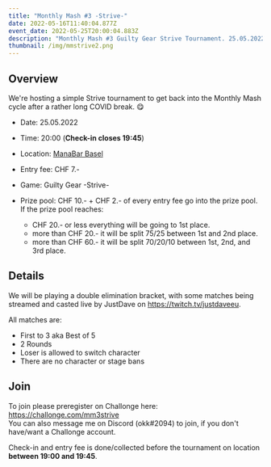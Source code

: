 ```yaml
---
title: "Monthly Mash #3 -Strive-"
date: 2022-05-16T11:40:04.877Z
event_date: 2022-05-25T20:00:04.883Z
description: "Monthly Mash #3 Guilty Gear Strive Tournament. 25.05.2022 ManaBar Basel."
thumbnail: /img/mmstrive2.png
---
```

## Overview

We're hosting a simple Strive tournament to get back into the Monthly Mash cycle after a rather long COVID break. 😋

* Date: 25.05.2022
* Time: 20:00 (**Check-in closes 19:45**)
* Location: [ManaBar Basel](https://manabar.ch/)
* Entry fee: CHF 7.-
* Game: Guilty Gear -Strive-
* Prize pool: CHF 10.- + CHF 2.- of every entry fee go into the prize pool. \
  If the prize pool reaches:

  * CHF 20.- or less everything will be going to 1st place. 
  * more than CHF 20.- it will be split 75/25 between 1st and 2nd place.
  * more than CHF 60.- it will be split 70/20/10 between 1st, 2nd, and 3rd place.

## Details

We will be playing a double elimination bracket, with some matches being streamed and casted live by JustDave on <https://twitch.tv/justdaveeu>.

All matches are:

* First to 3 aka Best of 5
* 2 Rounds
* Loser is allowed to switch character
* There are no character or stage bans

## Join

To join please preregister on Challonge here: <https://challonge.com/mm3strive>\
You can also message me on Discord (okk#2094) to join, if you don't have/want a Challonge account.

Check-in and entry fee is done/collected before the tournament on location **between 19:00 and 19:45**.